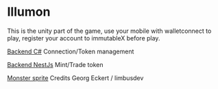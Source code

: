# Illumon

This is the unity part of the game, use your mobile with walletconnect to play, register your account to immutableX before play.

[Backend C#](https://github.com/BeTechnologyCo/ImxServer) Connection/Token management

[Backend NestJs](https://github.com/BeTechnologyCo/imx-mint) Mint/Trade token

[Monster sprite](https://github.com/limbusdev/guardian_monsters_artwork/blob/master/sprites/monsters/Guardians.md) Credits Georg Eckert / limbusdev